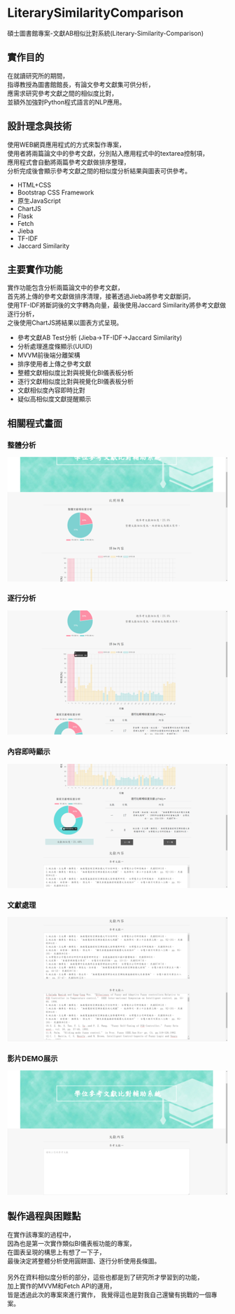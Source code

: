 # LiterarySimilarityComparison
碩士圖書館專案-文獻AB相似比對系統(Literary-Similarity-Comparison)

## 實作目的
在就讀研究所的期間，<br>
指導教授為圖書館館長，有論文參考文獻集可供分析，<br>
應需求研究參考文獻之間的相似度比對，<br>
並額外加強對Python程式語言的NLP應用。<br>

## 設計理念與技術
使用WEB網頁應用程式的方式來製作專案，<br>
使用者將兩篇論文中的參考文獻，分別貼入應用程式中的textarea控制項，<br>
應用程式會自動將兩篇參考文獻做排序整理，<br>
分析完成後會顯示參考文獻之間的相似度分析結果與圖表可供參考。<br>
- HTML+CSS
- Bootstrap CSS Framework
- 原生JavaScript
- ChartJS
- Flask
- Fetch
- Jieba
- TF-IDF
- Jaccard Similarity


## 主要實作功能
實作功能包含分析兩篇論文中的參考文獻，<br>
首先將上傳的參考文獻做排序清理，接著透過Jieba將參考文獻斷詞，<br>
使用TF-IDF將斷詞後的文字轉為向量，最後使用Jaccard Similarity將參考文獻做逐行分析，<br>
之後使用ChartJS將結果以圖表方式呈現。<br>
- 參考文獻AB Test分析 (Jieba->TF-IDF->Jaccard Similarity)
- 分析處理進度條顯示(UUID)
- MVVM前後端分離架構
- 排序使用者上傳之參考文獻
- 整體文獻相似度比對與視覺化BI儀表板分析
- 逐行文獻相似度比對與視覺化BI儀表板分析
- 文獻相似度內容即時比對
- 疑似高相似度文獻提醒顯示

## 相關程式畫面
### 整體分析<br>
<img src="https://github.com/lfre84216/LiterarySimilarityComparison/blob/main/1.png">
<br>

### 逐行分析<br>
<img src="https://github.com/lfre84216/LiterarySimilarityComparison/blob/main/2.png">
<br>

### 內容即時顯示<br>
<img src="https://github.com/lfre84216/LiterarySimilarityComparison/blob/main/3.png">
<br>

### 文獻處理<br>
<img src="https://github.com/lfre84216/LiterarySimilarityComparison/blob/main/4.png">
<br>

### 影片DEMO展示
[![IMAGE ALT TEXT HERE](https://github.com/lfre84216/LiterarySimilarityComparison/blob/main/5.png)](https://www.youtube.com/watch?v=S41KaBP3FmA)

## 製作過程與困難點
在實作該專案的過程中，<br>
因為也是第一次實作類似BI儀表板功能的專案，<br>
在圖表呈現的構思上有想了一下子，<br>
最後決定將整體分析使用圓餅圖、逐行分析使用長條圖。<br><br>
另外在資料相似度分析的部分，這些也都是到了研究所才學習到的功能，<br>
加上實作的MVVM和Fetch API的運用，<br>
皆是透過此次的專案來進行實作，
我覺得這也是對我自己還蠻有挑戰的一個專案。<br>
